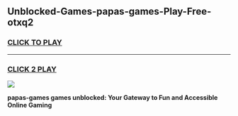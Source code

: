 
## Unblocked-Games-papas-games-Play-Free-otxq2
<h3>
<a href="https://premium76.site?title=papas-games&ref=24M">CLICK TO PLAY</a></h3>
<hr>

<h3>
<a href="https://premium76.site?title=papas-games&ref=24M">CLICK 2 PLAY</a>
  
</h3>

<a href="https://premium76.site?title=papas-games&ref=24M"><img src="https://clearcache.store/games.png"></a>


**papas-games games unblocked: Your Gateway to Fun and Accessible Online Gaming**
